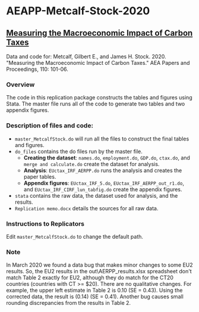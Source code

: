 # AEAPP-Metcalf-Stock-2020 
## [Measuring the Macroeconomic Impact of Carbon Taxes](https://www.aeaweb.org/articles?id=10.1257/pandp.20201081)
Data and code for: Metcalf, Gilbert E., and James H. Stock. 2020. "Measuring the Macroeconomic Impact of Carbon Taxes." AEA Papers and Proceedings, 110: 101-06.
### Overview
The code in this replication package constructs the tables and figures using Stata. The master file runs all of the code to generate two tables and two appendix figures.
### Description of files and code:
- `master_MetcalfStock.do` will run all the files to construct the final tables and figures.
- `do_files` contains the do files run by the master file.
  - **Creating the dataset**: `names.do`, `employment.do`, `GDP.do`, `ctax.do`, and `merge and calculate.do` create the dataset for analysis.
  - **Analysis**: `EUctax_IRF_AERPP.do` runs the analysis and creates the paper tables.
  - **Appendix figures**: `EUctax_IRF_5.do`, `EUctax_IRF_AERPP_out_r1.do`, and `EUctax_IRF_CIRF_lun_tabfig.do` create the appendix figures.
-  `stata` contains the raw data, the dataset used for analysis, and the results.
-  `Replication memo.docx` details the sources for all raw data.
### Instructions to Replicators
Edit `master_MetcalfStock.do` to change the default path.
### Note
In March 2020 we found a data bug that makes minor changes to some EU2 results. So, the EU2 results in the out\AERPP_results.xlsx spreadsheet don't match Table 2 exactly for EU2, although they do match for the CT20 countries (countries with CT >= $20). There are no qualitative changes. For example, the upper left estimate in Table 2 is 0.10 (SE = 0.43). Using the corrected data, the result is (0.14) (SE = 0.41). 
Another bug causes small rounding discrepancies from the results in Table 2.
